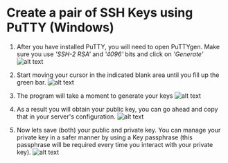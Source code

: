 # Create a pair of SSH Keys using PuTTY (Windows)

1. After you have installed PuTTY, you will need to open PuTTYgen.  Make sure you use *'SSH-2 RSA'* and *'4096'* bits and click on *'Generate'*
![alt text][puttygen]

1. Start moving your cursor in the indicated blank area until you fill up the green bar.
![alt text][puttygen-mouse]

1. The program will take a moment to generate your keys
![alt text][puttygen-generate]

1. As a result you will obtain your public key, you can go ahead and copy that in your server's configuration.
![alt text][puttygen-done]

1. Now lets save (both) your public and private key. You can manage your private key in a safer manner by using a Key passphrase (this passphrase will be required every time you interact with your private key).
![alt text][puttygen-keys]






[puttygen]: /img/puttygen.jpg "PuTTYgen is the tool that allows you to create your SSH access keys"
[puttygen-mouse]: /img/puttygen-mouse.jpg "Move your mouse to generate the key"
[puttygen-generate]: /img/puttygen-gen.jpg "The time it takes depends on how strong you chose the key to be"
[puttygen-done]: /img/puttygen-done.jpg "You can also add comments to the key"
[puttygen-keys]: /img/puttygen-keys.jpg "You can use txt as an extension for your public key if you prefer it"
